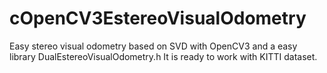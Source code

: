 # cOpenCV3EstereoVisualOdometry
Easy stereo visual odometry based on SVD with OpenCV3 and a easy library DualEstereoVisualOdometry.h
It is ready to work with KITTI dataset.

